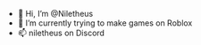 - 👋 Hi, I’m @Niletheus
- 🌱 I’m currently trying to make games on Roblox
- 📫 niletheus on Discord

<!---
Niletheus/Niletheus is a ✨ special ✨ repository because its `README.md` (this file) appears on your GitHub profile.
You can click the Preview link to take a look at your changes.
--->
